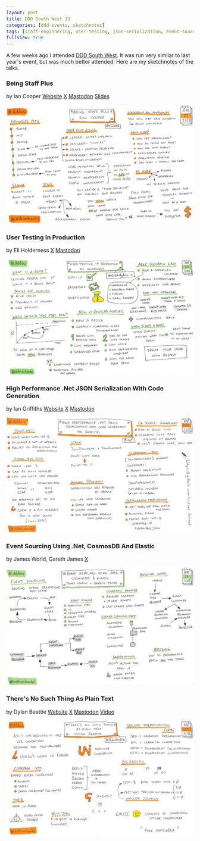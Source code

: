 ```yaml
---
layout: post
title: DDD South West 11
categories: [ddd-events, sketchnotes]
tags: [staff-enginnering, user-testing, json-serialization, event-sourcing, plain-text]
fullview: true
---
```


A few weeks ago I attended [DDD South West](https://www.dddsouthwest.com). It was run very similar to last year's event, but was much better attended. Here are my sketchnotes of the talks.

### Being Staff Plus
by Ian Cooper
<i class="fa fa-globe fa-lg"></i> [Website]()
<i class="fa fa-brands fa-x-twitter fa-lg"></i> [X](https://x.com/icooper)
<i class="fa fa-brands fa-mastodon fa-lg"></i> [Mastodon](https://hachyderm.io/@ICooper)
<i class="fa fa-brands fa-slideshare fa-lg"></i> [Slides](https://github.com/iancooper/Presentations/blob/master/Being%20Staff%20Plus.pdf)

[![Being Staff Plus by Ian Cooper][1]][1]


### User Testing In Production
by Eli Holderness
<i class="fa fa-brands fa-x-twitter fa-lg"></i> [X](https://x.com/EliHolderness)
<i class="fa fa-brands fa-mastodon fa-lg"></i> [Mastodon](https://hachyderm.io/@eli)

[![User Testing In Production by Eli Holderness][2]][2]


### High Performance .Net JSON Serialization With Code Generation
by Ian Griffiths
<i class="fa fa-globe fa-lg"></i> [Website]()
<i class="fa fa-brands fa-x-twitter fa-lg"></i> [X](https://x.com/idg10)
<i class="fa fa-brands fa-mastodon fa-lg"></i> [Mastodon](https://dotnet.social/@idg10)

[![High Performance .Net JSON Serialization With Code Generation by Ian Griffiths][3]][3]


### Event Sourcing Using .Net, CosmosDB And Elastic
by James World, Gareth James
<i class="fa fa-brands fa-x-twitter fa-lg"></i> [X](https://x.com/jamesw0rld)

[![Event Sourcing Using .Net, CosmosDB And Elastic by James World, Gareth James][4]][4]


### There's No Such Thing As Plain Text
by Dylan Beattie
<i class="fa fa-globe fa-lg"></i> [Website](http://www.dylanbeattie.net)
<i class="fa fa-brands fa-x-twitter fa-lg"></i> [X](https://x.com/dylanbeattie)
<i class="fa fa-brands fa-mastodon fa-lg"></i> [Mastodon](https://hachyderm.io/@dylanbeattie)
<i class="fa fa-video-camera fa-lg"></i> [Video](https://www.youtube.com/watch?v=AGIiXKliOik)

[![There's No Such Thing As Plain Text by Dylan Beattie][5]][5]


  [1]: /assets/media/images/2023/05/being-staff-plus-ian-cooper.jpg#img-sketchnote
  [2]: /assets/media/images/2023/05/user-testing-in-production-eli-holderness.jpg#img-sketchnote
  [3]: /assets/media/images/2023/05/high-performance-dotnet-json-serialization-with-code-generation-ian-griffiths.jpg#img-sketchnote
  [4]: /assets/media/images/2023/05/event-sourcing-using-dotnet-cosmosdb-and-elastic-james-world-gareth-james.jpg#img-sketchnote
  [5]: /assets/media/images/2023/05/theres-no-such-thing-as-plain-text-dylan-beattie.jpg#img-sketchnote
